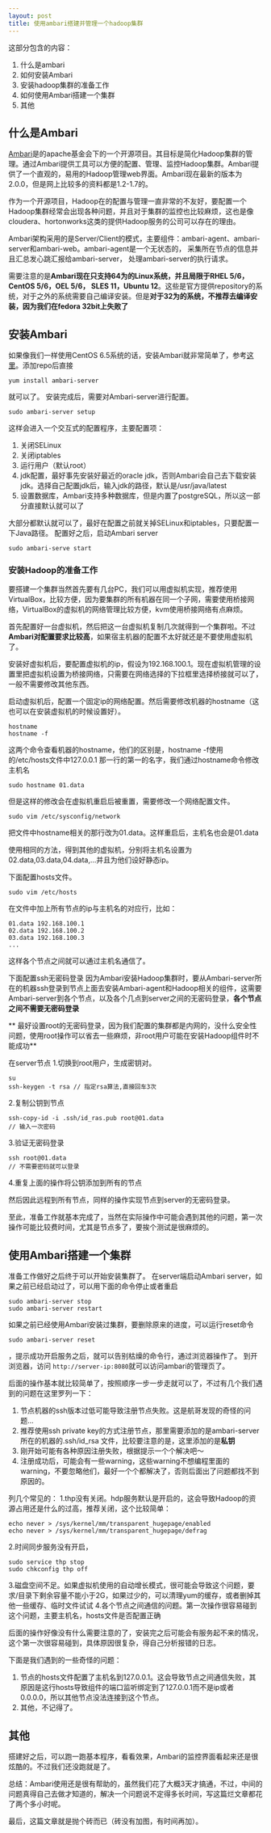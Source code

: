 ```yaml
---
layout: post
title: 使用ambari搭建并管理一个hadoop集群
---
```

这部分包含的内容：

1. 什么是ambari
2. 如何安装Ambari
3. 安装hadoop集群的准备工作
4. 如何使用Ambari搭建一个集群
5. 其他

## 什么是Ambari ##
[Ambari](http://ambari.apache.org/)是的apache基金会下的一个开源项目。其目标是简化Hadoop集群的管理。通过Ambari提供工具可以方便的配置、管理、监控Hadoop集群。Ambari提供了一个直观的，易用的Hadoop管理web界面。Ambari现在最新的版本为2.0.0，但是网上比较多的资料都是1.2-1.7的。

作为一个开源项目，Hadoop在的配置与管理一直非常的不友好，要配置一个Hadoop集群经常会出现各种问题，并且对于集群的监控也比较麻烦，这也是像cloudera、hortonworks这类的提供Hadoop服务的公司可以存在的理由。

Ambari架构采用的是Server/Client的模式，主要组件：ambari-agent、ambari-server和ambari-web。ambari-agent是一个无状态的， 采集所在节点的信息并且汇总发心跳汇报给ambari-server， 处理ambari-server的执行请求。

需要注意的是**Ambari现在只支持64为的Linux系统，并且局限于RHEL 5/6，CentOS 5/6，OEL 5/6， SLES 11，Ubuntu 12**。这些是官方提供repository的系统，对于之外的系统需要自己编译安装。但是**对于32为的系统，不推荐去编译安装，因为我们在fedora 32bit上失败了**

## 安装Ambari ##
如果像我们一样使用CentOS 6.5系统的话，安装Ambari就非常简单了，参考[这里](https://cwiki.apache.org/confluence/display/AMBARI/Install+Ambari+2.0.0+from+Public+Repositories)。添加repo后直接

	yum install ambari-server
就可以了。
安装完成后，需要对Ambari-server进行配置。

	sudo ambari-server setup

这样会进入一个交互式的配置程序，主要配置项：

1. 关闭SELinux
2. 关闭iptables
3. 运行用户（默认root）
4. jdk配置，最好事先安装好最近的oracle jdk，否则Ambari会自己去下载安装jdk。选择自己配置jdk后，输入jdk的路径，默认是/usr/java/latest
5. 设置数据库，Ambari支持多种数据库，但是内置了postgreSQL，所以这一部分直接默认就可以了

大部分都默认就可以了，最好在配置之前就关掉SELinux和iptables，只要配置一下Java路径。
配置好之后，启动Ambari server

	sudo ambari-serve start

### 安装Hadoop的准备工作 ###
要搭建一个集群当然首先要有几台PC，我们可以用虚拟机实现，推荐使用VirtualBox，比较方便，因为要集群的所有机器在同一个子网，需要使用桥接网络，VirtualBox的虚拟机的网络管理比较方便，kvm使用桥接网络有点麻烦。

首先配置好一台虚拟机，然后把这一台虚拟机复制几次就得到一个集群啦。不过**Ambari对配置要求比较高**，如果宿主机器的配置不太好就还是不要使用虚拟机了。

安装好虚拟机后，要配置虚拟机的ip，假设为192.168.100.1。现在虚拟机管理的设置里把虚拟机设置为桥接网络，只需要在网络选择的下拉框里选择桥接就可以了，一般不需要修改其他东西。

启动虚拟机后，配置一个固定ip的网络配置。然后需要修改机器的hostname（这也可以在安装虚拟机的时候设置好）。

	hostname
	hostname -f
这两个命令查看机器的hostname，他们的区别是，hostname -f使用的/etc/hosts文件中127.0.0.1 那一行的第一的名字，我们通过hostname命令修改主机名

	sudo hostname 01.data
但是这样的修改会在虚拟机重启后被重置，需要修改一个网络配置文件。

	sudo vim /etc/sysconfig/network
把文件中hostname相关的那行改为01.data。这样重启后，主机名也会是01.data

使用相同的方法，得到其他的虚拟机，分别将主机名设置为02.data,03.data,04.data,...并且为他们设好静态ip。

下面配置hosts文件。

	sudo vim /etc/hosts
在文件中加上所有节点的ip与主机名的对应行，比如：

	01.data	192.168.100.1
	02.data	192.168.100.2
	03.data	192.168.100.3
	...

这样各个节点之间就可以通过主机名通信了。

下面配置ssh无密码登录
因为Ambari安装Hadoop集群时，要从Ambari-server所在的机器ssh登录到节点上面去安装Ambari-agent和Hadoop相关的组件，这需要Ambari-server到各个节点，以及各个几点到server之间的无密码登录，**各个节点之间不需要无密码登录**

** 最好设置root的无密码登录，因为我们配置的集群都是内网的，没什么安全性问题，使用root操作可以省去一些麻烦，非root用户可能在安装Hadoop组件时不能成功**

在server节点
1.切换到root用户，生成密钥对。

	su
	ssh-keygen -t rsa // 指定rsa算法,直接回车3次

2.复制公钥到节点

	ssh-copy-id -i .ssh/id_ras.pub root@01.data
	// 输入一次密码
3.验证无密码登录

	ssh root@01.data
	// 不需要密码就可以登录
	
4.重复上面的操作将公钥添加到所有的节点

然后因此远程到所有节点，同样的操作实现节点到server的无密码登录。

至此，准备工作就基本完成了，当然在实际操作中可能会遇到其他的问题，第一次操作可能比较费时间，尤其是节点多了，要挨个测试是很麻烦的。

## 使用Ambari搭建一个集群 ##
准备工作做好之后终于可以开始安装集群了。
在server端启动Ambari server，如果之前已经启动过了，可以用下面的命令停止或者重启

	sudo ambari-server stop
	sudo ambari-server restart

如果之前已经使用Ambari安装过集群，要删除原来的进度，可以运行reset命令

	sudo ambari-server reset

，提示成功开启服务之后，就可以告别枯燥的命令行，通过浏览器操作了。
到开浏览器，访问 	``` http://server-ip:8080 ```就可以访问ambari的管理页了。

后面的操作基本就比较简单了，按照顺序一步一步走就可以了，不过有几个我们遇到的问题在这里罗列一下：

1. 节点机器的ssh版本过低可能导致注册节点失败。这是航哥发现的奇怪的问题...
2. 推荐使用ssh private key的方式注册节点，那里需要添加的是ambari-server所在的机器的.ssh/id_rsa 文件，比较要注意的是，这里添加的是**私钥**
3. 刚开始可能有各种原因注册失败，根据提示一个个解决吧～
4. 注册成功后，可能会有一些warning，这些warning不想编程里面的warning，不要忽略他们，最好一个个都解决了，否则后面出了问题都找不到原因的。

列几个常见的：
1.thp没有关闭。hdp服务默认是开启的，这会导致Hadoop的资源占用还是什么的过高，推荐关闭，这个比较简单：

	echo never > /sys/kernel/mm/transparent_hugepage/enabled 
	echo never > /sys/kernel/mm/transparent_hugepage/defrag 

2.时间同步服务没有开启，
	
	sudo service thp stop
	sudo chkconfig thp off
3.磁盘空间不足。如果虚拟机使用的自动增长模式，很可能会导致这个问题，要求/目录下剩余容量不能小于2G，如果过少的，可以清理yum的缓存，或者删掉其他一些缓存、临时文件试试
4.各个节点之间通信的问题。第一次操作很容易碰到这个问题，主要主机名，hosts文件是否配置正确

后面的操作好像没有什么需要注意的了，安装完之后可能会有服务起不来的情况，这个第一次很容易碰到，具体原因很复杂，得自己分析报错的日志。

下面是我们遇到的一些奇怪的问题：
1. 节点的hosts文件配置了主机名到127.0.0.1。这会导致节点之间通信失败，其原因是这行hosts导致组件的端口监听绑定到了127.0.0.1而不是ip或者0.0.0.0，所以其他节点没法连接到这个节点。
2. 其他，不记得了。

## 其他 ##
搭建好之后，可以跑一跑基本程序，看看效果，Ambari的监控界面看起来还是很炫酷的。不过我们还没跑就是了。

总结：Ambari使用还是很有帮助的，虽然我们花了大概3天才搞通，不过，中间的问题真得自己去做才知道的，解决一个问题说不定得多长时间，写这篇烂文章都花了两个多小时呢。

最后，这篇文章就是抛个砖而已（砖没有加图，有时间再加）。
